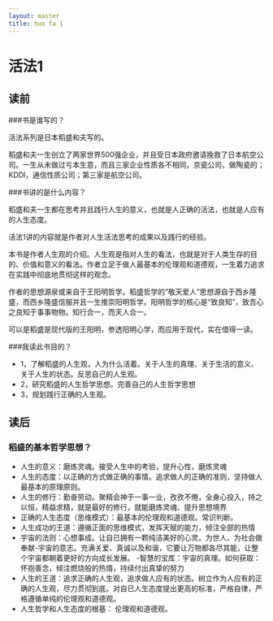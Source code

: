 ```yaml
---
layout: master
title: huo fa 1
---
```


# 活法1

## 读前

###书是谁写的？

活法系列是日本稻盛和夫写的。

稻盛和夫一生创立了两家世界500强企业，并且受日本政府邀请挽救了日本航空公司。一生从未做过亏本生意，而且三家企业性质各不相同，京瓷公司，做陶瓷的；KDDI，通信性质公司；第三家是航空公司。

###书讲的是什么内容？

稻盛和夫一生都在思考并且践行人生的意义，也就是人正确的活法，也就是人应有的人生态度。

活法1讲的内容就是作者对人生活法思考的成果以及践行的经验。

本书是作者人生观的介绍。人生观是指对人生的看法，也就是对于人类生存的目的、价值和意义的看法。作者立足于做人最基本的伦理观和道德观，一生着力追求在实践中彻底地贯彻这样的观念。

作者的思想源泉或来自于王阳明哲学。稻盛哲学的“敬天爱人”思想源自于西乡隆盛，而西乡隆盛信服并且一生推崇阳明哲学。阳明哲学的核心是“致良知”，致吾心之良知于事事物物。知行合一，而天人合一。

可以是稻盛是现代版的王阳明，参透阳明心学，而应用于现代，实在借得一读。


###我读此书目的？

- 1，了解稻盛的人生观，人为什么活着。关于人生的真理、关于生活的意义、关于人生的状态。反思自己的人生观。
- 2，研究稻盛的人生哲学思想。完善自己的人生哲学思想
- 3，规划践行正确的人生观。

## 读后


### 稻盛的基本哲学思想？

- 人生的意义：磨炼灵魂。接受人生中的考验，提升心性，磨炼灵魂
- 人生的态度：以正确的方式做正确的事情。追求做人的正确的准则，坚持做人最基本的原理原则。
- 人生的修行：勤奋劳动。聚精会神于一事一业，孜孜不倦，全身心投入，持之以恒，精益求精，就是最好的修行，就能磨炼灵魂、提升思想境界
- 正确的人生态度（思维模式）：最基本的伦理观和道德观。常识判断。
- 人生成功的王道：遵循正面的思维模式，发挥天赋的能力，倾注全部的热情
- 宇宙的法则：心想事成。让自已拥有一颗纯洁美好的心灵。为世人、为社会做奉献-宇宙的意志。充满关爱、真诚以及和谐，它要让万物都各尽其能，让整个宇宙都朝着更好的方向成长发展。
-智慧的宝库：宇宙的真理。如何获取：怀抱善念，倾注燃烧般的热情，持续付出真挚的努力
- 人生的王道：追求正确的人生观，追求做人应有的状态。树立作为人应有的正确的人生观，尽力贯彻到底。对自已人生态度提出更高的标准，严格自律，严格遵循单纯的伦理观和道德观。
- 人生哲学和人生态度的根基： 伦理观和道德观。


